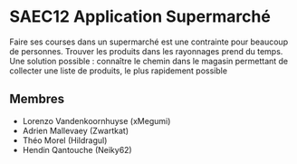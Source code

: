 # SAEC12 Application Supermarché 
Faire ses courses dans un supermarché est une contrainte pour beaucoup de personnes. Trouver les produits dans les rayonnages prend du temps. Une solution possible : connaître le chemin dans le magasin permettant de collecter une liste de produits, le plus rapidement possible

## Membres
- Lorenzo Vandenkoornhuyse (xMegumi)
- Adrien Mallevaey (Zwartkat)
- Théo Morel (Hildragul)
- Hendin Qantouche (Neiky62)
